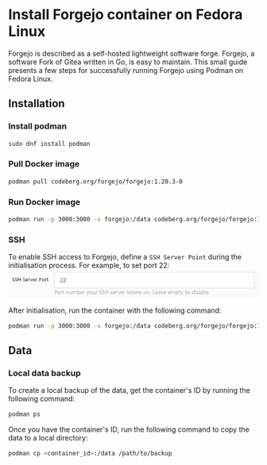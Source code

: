 # Install Forgejo container on Fedora Linux

Forgejo is described as a self-hosted lightweight software forge. Forgejo, a software Fork of Gitea written in Go, is easy to maintain. This small guide presents a few steps for successfully running Forgejo using Podman on Fedora Linux.

## Installation

### Install podman

```bash
sudo dnf install podman
```

### Pull Docker image

```bash
podman pull codeberg.org/forgejo/forgejo:1.20.3-0
```

### Run Docker image
```bash
podman run -p 3000:3000 -v forgejo:/data codeberg.org/forgejo/forgejo:1.20.3-0
```

### SSH
To enable SSH access to Forgejo, define a ``SSH Server Point`` during the initialisation process. For example, to set port 22:
<img src="../.github/imgs/ssh-server-port.png" />

After initialisation, run the container with the following command:
```bash
podman run -p 3000:3000 -v forgejo:/data codeberg.org/forgejo/forgejo:1.20.3-0
```

## Data
### Local data backup
To create a local backup of the data, get the container's ID by running the following command:
```bash
podman ps
```
    
Once you have the container's ID, run the following command to copy the data to a local directory:
```bash
podman cp <container_id>:/data /path/to/backup
```
